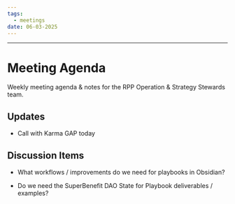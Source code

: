 ```yaml
---
tags:
  - meetings
date: 06-03-2025
---
```

---

# Meeting Agenda

Weekly meeting agenda & notes for the RPP Operation & Strategy Stewards team.

## Updates

- Call with Karma GAP today

## Discussion Items

- What workflows / improvements do we need for playbooks in Obsidian?

- Do we need the SuperBenefit DAO State for Playbook deliverables / examples?